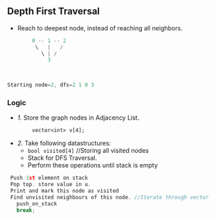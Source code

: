 ## Depth First Traversal
- Reach to deepest node, instead of reaching all neighbors.
```c
        0 -- 1 -- 2
         \   |   /
           \ | /
             3
                


Starting node=2, dfs=2 1 0 3
```

### Logic
- *1.* Store the graph nodes in Adjacency List.
```
        vector<int> v[4];
```
- *2.* Take following datastructures:
  - `bool visited[4]` //Storing all visited nodes
  - Stack for DFS Traversal.
  - Perform these operations until stack is empty
```c
 Push 1st element on stack
 Pop top. store value in u.
 Print and mark this node as visited
 Find unvisited neighbours of this node. //Iterate through vector
   push_on_stack
   break;
```
